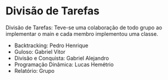 # Divisão de Tarefas
Divisão de Tarefas: Teve-se uma colaboração de todo grupo ao implementar o main e cada membro implementou uma classe.
- Backtracking: Pedro Henrique
- Guloso: Gabriel Vitor
- Divisão e Conquista: Gabriel Alejandro
- Programação Dinâmica: Lucas Hemétrio
- Relatório: Grupo